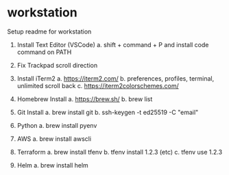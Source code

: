 # workstation
Setup readme for workstation

1. Install Text Editor (VSCode)
  a. shift + command + P and install code command on PATH

2. Fix Trackpad scroll direction
3. Install iTerm2
  a. https://iterm2.com/
  b. preferences, profiles, terminal, unlimited scroll back
  c. https://iterm2colorschemes.com/

4. Homebrew Install
  a. https://brew.sh/
  b. brew list

5. Git Install
  a. brew install git
  b. ssh-keygen -t ed25519 -C "email"

6. Python
  a. brew install pyenv

7. AWS
  a. brew install awscli

8. Terraform
  a. brew install tfenv
  b. tfenv install 1.2.3 (etc)
  c. tfenv use 1.2.3

9. Helm
  a. brew install helm